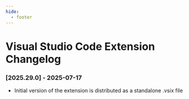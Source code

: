 ```yaml
---
hide:
  - footer
---
```

# Visual Studio Code Extension Changelog

### [2025.29.0] - 2025-07-17

- Initial version of the extension is distributed as a standalone .vsix file
